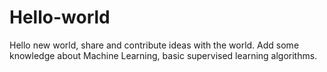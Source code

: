 # Hello-world
Hello new world, share and contribute ideas with the world.
Add some knowledge about Machine Learning, basic supervised learning algorithms.
